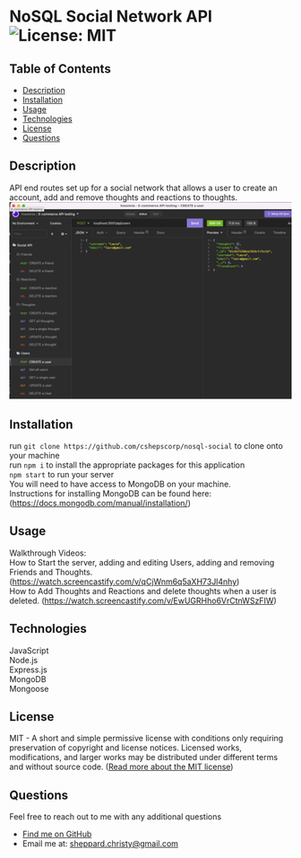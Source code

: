 # NoSQL Social Network API ![License: MIT](https://img.shields.io/badge/License-MIT-yellow.svg)

  ## Table of Contents
  * [ Description ](#about)
  * [ Installation ](#installation)
  * [ Usage ](#usage)
  * [ Technologies ](#tech)
  * [ License ](#license)
  * [ Questions ](#questions)

  <a name="about"></a>
  ## Description
  API end routes set up for a social network that allows a user to create an account, add and remove thoughts and reactions to thoughts.
  ![Image of the api routes being tested in Insomnia](assets/images/social-api-screenshot.jpg)

  <a name="installation"></a>
  ## Installation
  run `git clone https://github.com/cshepscorp/nosql-social` to clone onto your machine\
  run `npm i` to install the appropriate packages for this application\
  `npm start` to run your server\
  You will need to have access to MongoDB on your machine.\
  Instructions for installing MongoDB can be found here: (https://docs.mongodb.com/manual/installation/)

  <a name="usage"></a>
  ## Usage
  Walkthrough Videos:\
  How to Start the server, adding and editing Users, adding and removing Friends and Thoughts. (https://watch.screencastify.com/v/qCjWnm6q5aXH73Jl4nhy) \
  How to Add Thoughts and Reactions and delete thoughts when a user is deleted. (https://watch.screencastify.com/v/EwUGRHho6VrCtnWSzFIW)

  <a name="tech"></a>
  ## Technologies
  JavaScript\
  Node.js\
  Express.js\
  MongoDB\
  Mongoose

  <a name="license"></a>
  ## License
  MIT - A short and simple permissive license with conditions only requiring preservation of copyright and license notices. Licensed works, modifications, and larger works may be distributed under different terms and without source code. ([Read more about the MIT license](https://choosealicense.com/licenses/mit/))

  <a name="questions"></a>
  ## Questions
  Feel free to reach out to me with any additional questions
  * [Find me on GitHub](https://github.com/cshepscorp/)
  * Email me at: sheppard.christy@gmail.com
